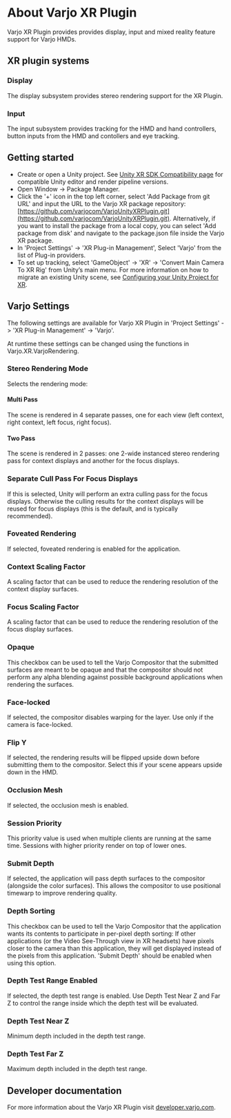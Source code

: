 # About Varjo XR Plugin

Varjo XR Plugin provides provides display, input and mixed reality feature support for Varjo HMDs.

## XR plugin systems

### Display

The display subsystem provides stereo rendering support for the XR Plugin.

### Input

The input subsystem provides tracking for the HMD and hand controllers, button inputs from the HMD and contollers and eye tracking. 

## Getting started

- Create or open a Unity project. See [Unity XR SDK Compatibility page](https://developer.varjo.com/docs/unity-xr-sdk/compatibility) for compatible Unity editor and render pipeline versions.
- Open Window -> Package Manager.
- Click the '+' icon in the top left corner, select 'Add Package from git URL' and input the URL to the Varjo XR package repository: [https://github.com/varjocom/VarjoUnityXRPlugin.git](https://github.com/varjocom/VarjoUnityXRPlugin.git).
Alternatively, if you want to install the package from a local copy, you can select 'Add package from disk' and navigate to the package.json file inside the Varjo XR package.
- In 'Project Settings' -> 'XR Plug-in Management', Select 'Varjo' from the list of Plug-in providers.
- To set up tracking, select 'GameObject' -> 'XR' -> 'Convert Main Camera To XR Rig' from Unity’s main menu. For more information on how to migrate an existing Unity scene, see [Configuring your Unity Project for XR](https://docs.unity.cn/Manual/configuring-project-for-xr.html).

## Varjo Settings

The following settings are available for Varjo XR Plugin in 'Project Settings' -> 'XR Plug-in Management' -> 'Varjo'.

At runtime these settings can be changed using the functions in Varjo.XR.VarjoRendering.

### Stereo Rendering Mode

Selects the rendering mode:

#### Multi Pass

The scene is rendered in 4 separate passes, one for each view (left context, right context, left focus, right focus).

#### Two Pass

The scene is rendered in 2 passes: one 2-wide instanced stereo rendering pass for context displays and another for the focus displays.

### Separate Cull Pass For Focus Displays

If this is selected, Unity will perform an extra culling pass for the focus displays. Otherwise the culling results for the context displays will be reused for focus displays (this is the default, and is typically recommended).

### Foveated Rendering

If selected, foveated rendering is enabled for the application.

### Context Scaling Factor

A scaling factor that can be used to reduce the rendering resolution of the context display surfaces.

### Focus Scaling Factor

A scaling factor that can be used to reduce the rendering resolution of the focus display surfaces.

### Opaque

This checkbox can be used to tell the Varjo Compositor that the submitted surfaces are meant to be opaque and that the compositor should not perform any alpha blending against possible background applications when rendering the surfaces.

### Face-locked

If selected, the compositor disables warping for the layer. Use only if the camera is face-locked.

### Flip Y

If selected, the rendering results will be flipped upside down before submitting them to the compositor. Select this if your scene appears upside down in the HMD.

### Occlusion Mesh

If selected, the occlusion mesh is enabled.

### Session Priority

This priority value is used when multiple clients are running at the same time. Sessions with higher priority render on top of lower ones.

### Submit Depth

If selected, the application will pass depth surfaces to the compositor (alongside the color surfaces). This allows the compositor to use positional timewarp to improve rendering quality.

### Depth Sorting

This checkbox can be used to tell the Varjo Compositor that the application wants its contents to participate in per-pixel depth sorting: If other applications (or the Video See-Through view in XR headsets) have pixels closer to the camera than this application, they will get displayed instead of the pixels from this application. 'Submit Depth' should be enabled when using this option.

### Depth Test Range Enabled

If selected, the depth test range is enabled. Use Depth Test Near Z and Far Z to control the range inside which the depth test will be evaluated.

### Depth Test Near Z

Minimum depth included in the depth test range.

### Depth Test Far Z

Maximum depth included in the depth test range.
## Developer documentation

For more information about the Varjo XR Plugin visit [developer.varjo.com](https://developer.varjo.com/docs/unity-xr-sdk/unity-xr-sdk).